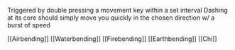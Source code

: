 
Triggered by double pressing a movement key within a set interval
Dashing at its core should simply move you quickly in the chosen direction w/ a burst of speed 

[[Airbending]]
[[Waterbending]]
[[Firebending]]
[[Earthbending]]
[[Chi]]